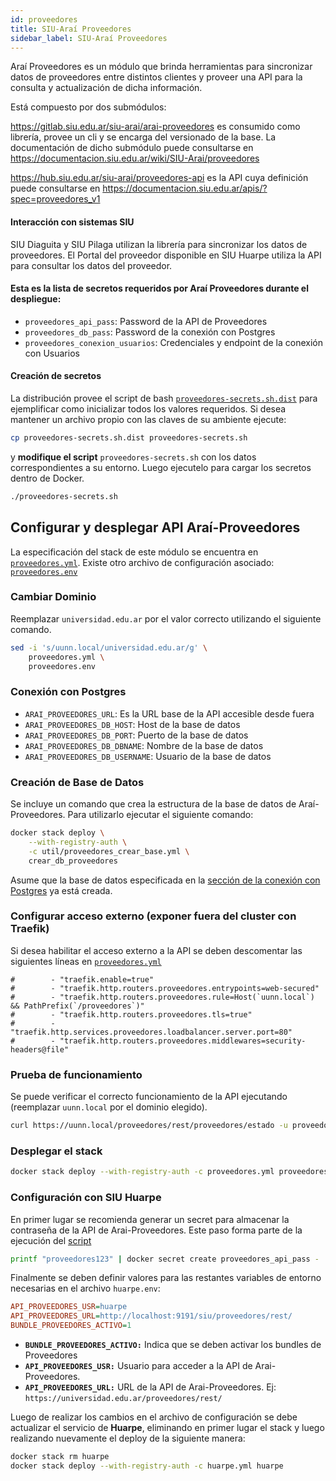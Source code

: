 ```yaml
---
id: proveedores
title: SIU-Araí Proveedores
sidebar_label: SIU-Araí Proveedores
---
```


Araí Proveedores es un módulo que brinda herramientas para sincronizar datos de proveedores entre distintos clientes y proveer una API para la consulta y actualización de dicha información.

Está compuesto por dos submódulos:

https://gitlab.siu.edu.ar/siu-arai/arai-proveedores es consumido como librería, provee un cli y se encarga del versionado de la base. La documentación de dicho submódulo puede consultarse en https://documentacion.siu.edu.ar/wiki/SIU-Arai/proveedores

https://hub.siu.edu.ar/siu-arai/proveedores-api es la API cuya definición puede consultarse en https://documentacion.siu.edu.ar/apis/?spec=proveedores_v1

#### Interacción con sistemas SIU

SIU Diaguita y SIU Pilaga utilizan la librería para sincronizar los datos de proveedores.
El Portal del proveedor disponible en SIU Huarpe utiliza la API para consultar los datos del proveedor.

#### Esta es la lista de secretos requeridos por Araí Proveedores durante el despliegue:

* `proveedores_api_pass`: Password de la API de Proveedores
* `proveedores_db_pass`: Password de la conexión con Postgres
* `proveedores_conexion_usuarios`: Credenciales y endpoint de la conexión con Usuarios

#### Creación de secretos

La distribución provee el script de bash [`proveedores-secrets.sh.dist`](https://hub.siu.edu.ar/siu/expedientes/-/blob/master/prod/proveedores-secrets.sh.dist) para ejemplificar como inicializar todos los valores requeridos. Si desea mantener un archivo propio con las claves de su ambiente ejecute:

```bash
cp proveedores-secrets.sh.dist proveedores-secrets.sh
```
y **modifique el script** `proveedores-secrets.sh` con los datos correspondientes a su entorno. Luego ejecutelo para cargar los secretos dentro de Docker.

```bash
./proveedores-secrets.sh
```
## Configurar y desplegar API Araí-Proveedores

La especificación del stack de este módulo se encuentra en [`proveedores.yml`](https://hub.siu.edu.ar/siu/expedientes/-/blob/master/prod/arai/proveedores.yml). Existe otro archivo de configuración asociado: [`proveedores.env`](https://hub.siu.edu.ar/siu/expedientes/-/blob/master/prod/arai/proveedores.env)

### Cambiar Dominio

Reemplazar `universidad.edu.ar` por el valor correcto utilizando el siguiente comando.

```bash
sed -i 's/uunn.local/universidad.edu.ar/g' \
    proveedores.yml \
    proveedores.env
```
### Conexión con Postgres

* `ARAI_PROVEEDORES_URL`: Es la URL base de la API accesible desde fuera
* `ARAI_PROVEEDORES_DB_HOST`: Host de la base de datos
* `ARAI_PROVEEDORES_DB_PORT`: Puerto de la base de datos
* `ARAI_PROVEEDORES_DB_DBNAME`: Nombre de la base de datos
* `ARAI_PROVEEDORES_DB_USERNAME`: Usuario de la base de datos 

### Creación de Base de Datos

Se incluye un comando que crea la estructura de la base de datos de Araí-Proveedores. Para utilizarlo
ejecutar el siguiente comando:
```bash
docker stack deploy \
    --with-registry-auth \
    -c util/proveedores_crear_base.yml \
    crear_db_proveedores
```

Asume que la base de datos especificada en la [sección de la conexión con Postgres](arai#conexión-con-postgres) ya está creada.

### Configurar acceso externo (exponer fuera del cluster con Traefik)

Si desea habilitar el acceso externo a la API se deben descomentar las siguientes líneas en [`proveedores.yml`](https://hub.siu.edu.ar/siu/expedientes/-/blob/master/prod/arai/proveedores.yml)
```
#        - "traefik.enable=true"
#        - "traefik.http.routers.proveedores.entrypoints=web-secured"
#        - "traefik.http.routers.proveedores.rule=Host(`uunn.local`) && PathPrefix(`/proveedores`)"
#        - "traefik.http.routers.proveedores.tls=true"
#        - "traefik.http.services.proveedores.loadbalancer.server.port=80"
#        - "traefik.http.routers.proveedores.middlewares=security-headers@file"
```
### Prueba de funcionamiento

Se puede verificar el correcto funcionamiento de la API ejecutando (reemplazar `uunn.local` por el dominio elegido).

```bash
curl https://uunn.local/proveedores/rest/proveedores/estado -u proveedores:proveedores123
```

### Desplegar el stack

```bash
docker stack deploy --with-registry-auth -c proveedores.yml proveedores
```
### Configuración con SIU Huarpe

En primer lugar se recomienda generar un secret para almacenar la contraseña de la API de Arai-Proveedores. Este paso forma parte de la ejecución del [script](proveedores/#creación-de-secretos)

```bash
printf "proveedores123" | docker secret create proveedores_api_pass -
```

Finalmente se deben definir valores para las restantes variables de entorno necesarias en el archivo `huarpe.env`:

```ini
API_PROVEEDORES_USR=huarpe
API_PROVEEDORES_URL=http://localhost:9191/siu/proveedores/rest/
BUNDLE_PROVEEDORES_ACTIVO=1
```

- **`BUNDLE_PROVEEDORES_ACTIVO:`** Indica que se deben activar los bundles de Proveedores
- **`API_PROVEEDORES_USR:`** Usuario para acceder a la API de Arai-Proveedores.
- **`API_PROVEEDORES_URL:`** URL de la API de Arai-Proveedores. Ej: `https://universidad.edu.ar/proveedores/rest/`


Luego de realizar los cambios en el archivo de configuración se debe actualizar el servicio de **Huarpe**, eliminando en primer lugar el stack y luego realizando nuevamente el deploy de la siguiente manera:

```bash
docker stack rm huarpe
docker stack deploy --with-registry-auth -c huarpe.yml huarpe
```
